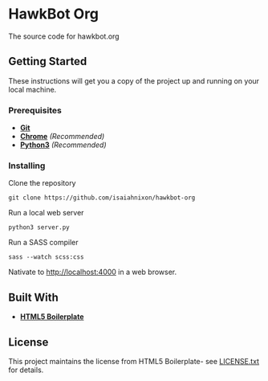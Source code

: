 # HawkBot Org

The source code for hawkbot.org

## Getting Started

These instructions will get you a copy of the project up and running on your local machine.

### Prerequisites

* **[Git](https://git-scm.com/)**
* **[Chrome](https://www.google.com/chrome/)** *(Recommended)*
* **[Python3](https://www.python.org/)** *(Recommended)*

### Installing

Clone the repository

```
git clone https://github.com/isaiahnixon/hawkbot-org
```

Run a local web server

```
python3 server.py
```

Run a SASS compiler

```
sass --watch scss:css
```

Nativate to [http://localhost:4000](http://localhost:4000) in a web browser.


## Built With

* **[HTML5 Boilerplate](https://html5boilerplate.com/)**

## License

This project maintains the license from HTML5 Boilerplate- see [LICENSE.txt](LICENSE.txt) for details.
